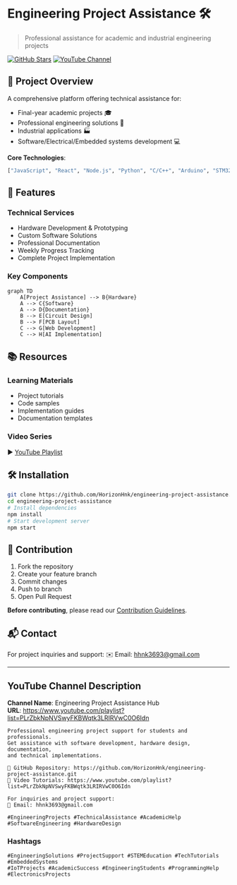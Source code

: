 # Engineering Project Assistance 🛠️

> Professional assistance for academic and industrial engineering projects

[![GitHub Stars](https://img.shields.io/github/stars/HorizonHnk/engineering-project-assistance?style=social)](https://github.com/HorizonHnk/engineering-project-assistance/stargazers) 
[![YouTube Channel](https://img.shields.io/badge/YouTube-Channel-FF0000?style=flat&logo=youtube)](https://www.youtube.com/playlist?list=PLrZbkNpNVSwyFKBWqtk3LRIRVwC0O6Idn)

## 📌 Project Overview
A comprehensive platform offering technical assistance for:
- Final-year academic projects 🎓
- Professional engineering solutions 💼
- Industrial applications 🏭
- Software/Electrical/Embedded systems development 💻

**Core Technologies**:
```python
["JavaScript", "React", "Node.js", "Python", "C/C++", "Arduino", "STM32", "ESP32", "RASPBERRY", "IoT", "AI/ML"]
```

## 🚀 Features
### Technical Services
- Hardware Development & Prototyping
- Custom Software Solutions
- Professional Documentation
- Weekly Progress Tracking
- Complete Project Implementation

### Key Components
```mermaid
graph TD
    A[Project Assistance] --> B{Hardware}
    A --> C{Software}
    A --> D{Documentation}
    B --> E[Circuit Design]
    B --> F[PCB Layout]
    C --> G[Web Development]
    C --> H[AI Implementation]
```

## 📚 Resources
### Learning Materials
- Project tutorials
- Code samples
- Implementation guides
- Documentation templates

### Video Series
▶️ [YouTube Playlist](https://www.youtube.com/playlist?list=PLrZbkNpNVSwyFKBWqtk3LRIRVwC0O6Idn)

## 🛠 Installation
```bash
git clone https://github.com/HorizonHnk/engineering-project-assistance.git
cd engineering-project-assistance
# Install dependencies
npm install
# Start development server
npm start
```

## 🤝 Contribution
1. Fork the repository
2. Create your feature branch
3. Commit changes
4. Push to branch
5. Open Pull Request

**Before contributing**, please read our [Contribution Guidelines](CONTRIBUTING.md).

## 📬 Contact
For project inquiries and support:
✉️ Email: [hhnk3693@gmail.com](mailto:hhnk3693@gmail.com)

---

## YouTube Channel Description

**Channel Name**: Engineering Project Assistance Hub  
**URL**: https://www.youtube.com/playlist?list=PLrZbkNpNVSwyFKBWqtk3LRIRVwC0O6Idn

```
Professional engineering project support for students and professionals. 
Get assistance with software development, hardware design, documentation, 
and technical implementations.

🔗 GitHub Repository: https://github.com/HorizonHnk/engineering-project-assistance.git
🎥 Video Tutorials: https://www.youtube.com/playlist?list=PLrZbkNpNVSwyFKBWqtk3LRIRVwC0O6Idn

For inquiries and project support:
📧 Email: hhnk3693@gmail.com

#EngineeringProjects #TechnicalAssistance #AcademicHelp #SoftwareEngineering #HardwareDesign
```

### Hashtags
```
#EngineeringSolutions #ProjectSupport #STEMEducation #TechTutorials #EmbeddedSystems
#IoTProjects #AcademicSuccess #EngineeringStudents #ProgrammingHelp #ElectronicsProjects
```
